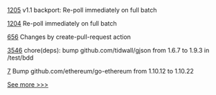 
[1205](https://github.com/hyperledger/firefly/pull/1205) v1.1 backport: Re-poll immediately on full batch

[1204](https://github.com/hyperledger/firefly/pull/1204) Re-poll immediately on full batch

[656](https://github.com/hyperledger/aries-agent-test-harness/pull/656) Changes by create-pull-request action

[3546](https://github.com/hyperledger/aries-framework-go/pull/3546) chore(deps): bump github.com/tidwall/gjson from 1.6.7 to 1.9.3 in /test/bdd

[7](https://github.com/hyperledger-labs/perun-credential-payment/pull/7) Bump github.com/ethereum/go-ethereum from 1.10.12 to 1.10.22


[See more >>>](https://start-here.hyperledger.org/pull-requests)
